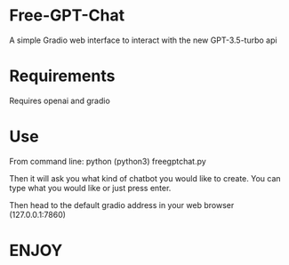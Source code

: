 # Free-GPT-Chat
A simple Gradio web interface to interact with the new GPT-3.5-turbo api

# Requirements
Requires openai and gradio

# Use
From command line: python (python3) freegptchat.py

Then it will ask you what kind of chatbot you would like to create. You can type what you would like or just press enter.

Then head to the default gradio address in your web browser (127.0.0.1:7860)

# ENJOY
